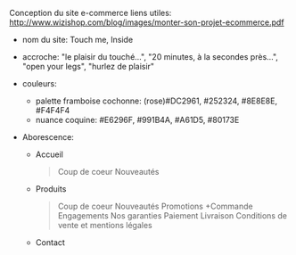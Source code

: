 Conception du site e-commerce
liens utiles: http://www.wizishop.com/blog/images/monter-son-projet-ecommerce.pdf

- nom du site: Touch me, Inside
- accroche: "le plaisir du touché...", "20 minutes, à la secondes près...", "open your legs", "hurlez de plaisir"
- couleurs:
  + palette framboise cochonne: (rose)#DC2961, #252324, #8E8E8E, #F4F4F4
  + nuance coquine: #E6296F, #991B4A, #A61D5, #80173E

- Aborescence:
  + Accueil
    > Coup de coeur
    > Nouveautés
  + Produits 
    > Coup de coeur
    > Nouveautés
    > Promotions
  +Commande
    >Engagements
    > Nos garanties
    > Paiement
    > Livraison
    > Conditions de vente et mentions légales
  + Contact
